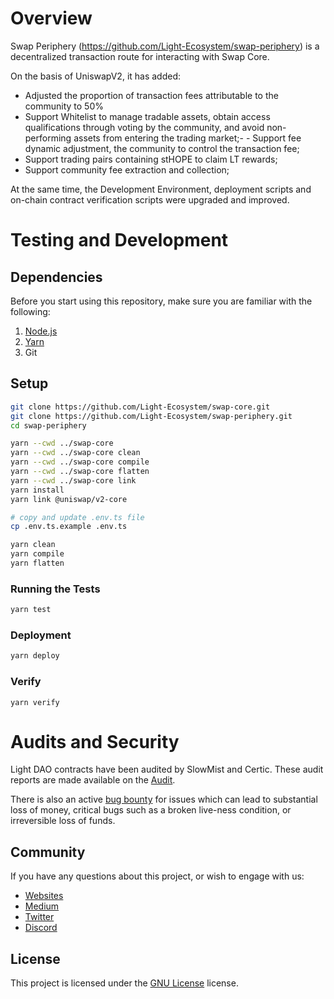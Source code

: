 # Overview

Swap Periphery (https://github.com/Light-Ecosystem/swap-periphery) is a decentralized transaction route for interacting with Swap Core.

On the basis of UniswapV2, it has added:

- Adjusted the proportion of transaction fees attributable to the community to 50%
- Support Whitelist to manage tradable assets, obtain access qualifications through voting by the community, and avoid non-performing assets from entering the trading market;- - Support fee dynamic adjustment, the community to control the transaction fee;
- Support trading pairs containing stHOPE to claim LT rewards;
- Support community fee extraction and collection;

At the same time, the Development Environment, deployment scripts and on-chain contract verification scripts were upgraded and improved.

# Testing and Development

## Dependencies

Before you start using this repository, make sure you are familiar with the following:

1. [Node.js](****https://github.com/nodejs/release#release-schedule****)
2. [Yarn](****https://github.com/yarnpkg/yarn****)
3. Git

## Setup

```Bash
git clone https://github.com/Light-Ecosystem/swap-core.git
git clone https://github.com/Light-Ecosystem/swap-periphery.git
cd swap-periphery

yarn --cwd ../swap-core
yarn --cwd ../swap-core clean
yarn --cwd ../swap-core compile
yarn --cwd ../swap-core flatten
yarn --cwd ../swap-core link
yarn install
yarn link @uniswap/v2-core

# copy and update .env.ts file
cp .env.ts.example .env.ts

yarn clean
yarn compile
yarn flatten
```

### Running the Tests

```Bash
yarn test
```

### Deployment

```Bash
yarn deploy
```

### Verify

```Plain
yarn verify
```

# Audits and Security

Light DAO contracts have been audited by  SlowMist and Certic. These audit reports are made available on the [Audit](https://github.com/Light-Ecosystem/light-dao/tree/main/audit).

There is also an active [bug bounty](https://static.hope.money/bug-bounty.html) for issues which can lead to substantial loss of money, critical bugs such as a broken live-ness condition, or irreversible loss of funds.

## Community

If you have any questions about this project, or wish to engage with us:

- [Websites](https://hope.money/)
- [Medium](https://hope-ecosystem.medium.com/)
- [Twitter](https://twitter.com/hope_ecosystem)
- [Discord](https://discord.com/invite/hope-ecosystem)

## License

This project is licensed under the [GNU License](LICENSE) license.